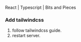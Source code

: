 React | Typescript | Bits and Pieces

### Add tailwindcss
1. follow tailwindcss guide.
2. restart server.
